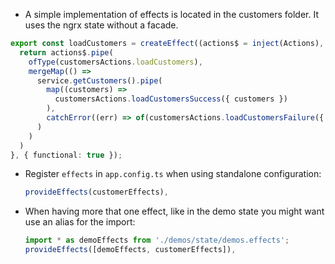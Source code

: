 - A simple implementation of effects is located in the customers folder. It uses the ngrx state without a facade.

```typescript
export const loadCustomers = createEffect((actions$ = inject(Actions), service = inject(CustomersService)) => {
  return actions$.pipe(
    ofType(customersActions.loadCustomers),
    mergeMap(() =>
      service.getCustomers().pipe(
        map((customers) =>
          customersActions.loadCustomersSuccess({ customers })
        ),
        catchError((err) => of(customersActions.loadCustomersFailure({ err })))
      )
    )
  )
}, { functional: true });
```

- Register `effects` in `app.config.ts` when using standalone configuration:

  ```typescript
  provideEffects(customerEffects),
  ```  

- When having more that one effect, like in the demo state you might want use an alias for the import:

  ```typescript
  import * as demoEffects from './demos/state/demos.effects';
  provideEffects([demoEffects, customerEffects]),
  ```
